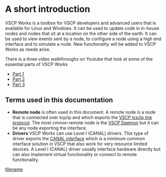 # A short introduction

VSCP Works is a toolbox for VSCP developers and advanced users that is available for Linux and Windows. It can be used to update code in in-house nodes and nodes that sit at a location on the other side of the earth. It can be used to view events sent by a node, to configure a node using a high end interface and to simulate a node. New functionality will be added to VSCP Works as needs arise.

There is a three video walkthroughs on Youtube that look at some of the essential parts of VSCP Works

- [Part 1](http://www.youtube.com/watch?v=uIMSG8ewvIw)
- [Part 2](http://www.youtube.com/watch?v=XenCTnhWJKM)
- [Part 3](http://www.youtube.com/watch?v=fd6cNc7iIzE)

## Terms used in this documentation

* **Remote node** is often used in this document. A remote node is a node that is connected over tcp/ip and which exports the [VSCP tcp/ip link protocol](http://docs.vscp.org/spec/latest/#/./vscp_over_tcp_ip). The most cmmon remote node is the [VSCP Daemon](http://docs.vscp.org/vscpd/latest) but it can be any node exporting the interface.
* **Drivers** VSCP Works can use Level I (CANAL) drivers. This type of driver exports the [CANAL interface](http://docs.vscp.org/canal/latest)
 which is a minimum common interface solution in VSCP that also work for very resource limited devices. A Level I (CANAL) driver usually interface hardware directly but can also implement virtual functionality or connect to remote functionality.

[filename](./bottom_copyright.md ':include')
